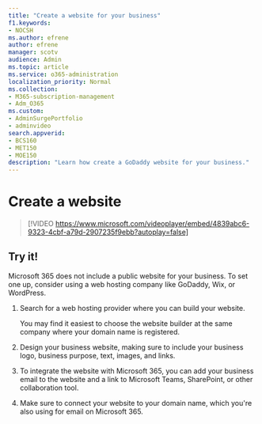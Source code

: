```yaml
---
title: "Create a website for your business"
f1.keywords:
- NOCSH
ms.author: efrene
author: efrene
manager: scotv
audience: Admin
ms.topic: article
ms.service: o365-administration
localization_priority: Normal
ms.collection: 
- M365-subscription-management 
- Adm_O365
ms.custom: 
- AdminSurgePortfolio
- adminvideo
search.appverid:
- BCS160
- MET150
- MOE150
description: "Learn how create a GoDaddy website for your business."
---
```


# Create a website

> [!VIDEO https://www.microsoft.com/videoplayer/embed/4839abc6-9323-4cbf-a79d-2907235f9ebb?autoplay=false]

## Try it!

Microsoft 365 does not include a public website for your business. To set one up, consider using a web hosting company like GoDaddy, Wix, or WordPress.

1. Search for a web hosting provider where you can build your website.

     You may find it easiest to choose the website builder at the same company where your domain name is registered.
1. Design your business website, making sure to include your business logo, business purpose, text, images, and links.
1. To integrate the website with Microsoft 365, you can add your business email to the website and a link to Microsoft Teams, SharePoint, or other collaboration tool.
1. Make sure to connect your website to your domain name, which you&#39;re also using for email on Microsoft 365.